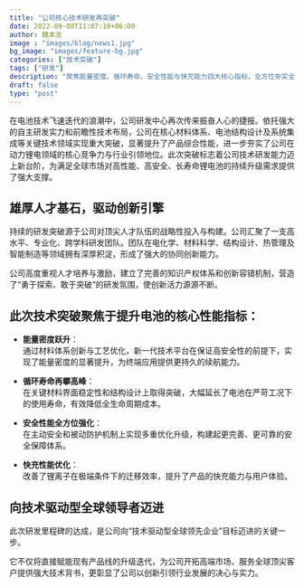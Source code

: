 ```yaml
---
title: "公司核心技术研发再突破"
date: 2022-09-08T11:07:10+06:00
author: 魏本龙
image : "images/blog/news1.jpg"
bg_image: "images/feature-bg.jpg"
categories: ["技术突破"]
tags: ["研发"]
description: "聚焦能量密度、循环寿命、安全性能与快充能力四大核心指标，全方位夯实全球竞争力"
draft: false
type: "post"
---
```

在电池技术飞速迭代的浪潮中，公司研发中心再次传来振奋人心的捷报。依托强大的自主研发实力和前瞻性技术布局，公司在核心材料体系、电池结构设计及系统集成等关键技术领域实现重大突破，显著提升了产品综合性能，进一步夯实了公司在动力锂电领域的核心竞争力与行业引领地位。此次突破标志着公司技术研发能力迈上新台阶，为满足全球市场对高性能、高安全、长寿命锂电池的持续升级需求提供了强大支撑。
<!--more-->
## 雄厚人才基石，驱动创新引擎

持续的研发突破源于公司对顶尖人才队伍的战略性投入与构建。公司汇聚了一支高水平、专业化、跨学科研发团队。团队在电化学、材料科学、结构设计、热管理及智能制造等领域拥有深厚积淀，形成了强大的协同创新能力。

公司高度重视人才培养与激励，建立了完善的知识产权体系和创新容错机制，营造了“勇于探索、敢于突破”的研发氛围，使创新活力源源不断。

## 此次技术突破聚焦于提升电池的核心性能指标：

- **能量密度跃升**：  
  通过材料体系创新与工艺优化，新一代技术平台在保证高安全性的前提下，实现了能量密度的显著提升，为终端应用提供更持久的续航能力。

- **循环寿命再攀高峰**：  
  在关键材料界面稳定性和结构设计上取得突破，大幅延长了电池在严苛工况下的使用寿命，有效降低全生命周期成本。

- **安全性能全方位强化**：  
  在主动安全和被动防护机制上实现多重优化升级，构建起更完善、更可靠的安全保障体系。

- **快充性能优化**：  
  改善了锂离子在极端条件下的迁移效率，提升了产品的快充能力与用户体验。

## 向技术驱动型全球领导者迈进

此次研发里程碑的达成，是公司向“技术驱动型全球领先企业”目标迈进的关键一步。

它不仅将直接赋能现有产品线的升级迭代，为公司开拓高端市场、服务全球顶尖客户提供强大技术背书，更彰显了公司以创新引领行业发展的决心与实力。
